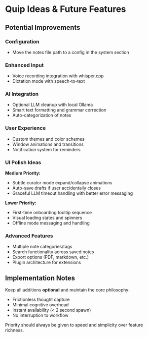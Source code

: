 # Quip Ideas & Future Features

## Potential Improvements

### Configuration
- Move the notes file path to a config in the system section

### Enhanced Input
- Voice recording integration with whisper.cpp
- Dictation mode with speech-to-text

### AI Integration  
- Optional LLM cleanup with local Ollama
- Smart text formatting and grammar correction
- Auto-categorization of notes

### User Experience
- Custom themes and color schemes
- Window animations and transitions
- Notification system for reminders

### UI Polish Ideas
**Medium Priority:**
- Subtle curator mode expand/collapse animations
- Auto-save drafts if user accidentally closes
- Graceful LLM timeout handling with better error messaging

**Lower Priority:**
- First-time onboarding tooltip sequence
- Visual loading states and spinners
- Offline mode messaging and handling

### Advanced Features
- Multiple note categories/tags
- Search functionality across saved notes
- Export options (PDF, markdown, etc.)
- Plugin architecture for extensions

## Implementation Notes

Keep all additions **optional** and maintain the core philosophy:
- Frictionless thought capture
- Minimal cognitive overhead  
- Instant availability (< 2 second spawn)
- No interruption to workflow

Priority should always be given to speed and simplicity over feature richness.
